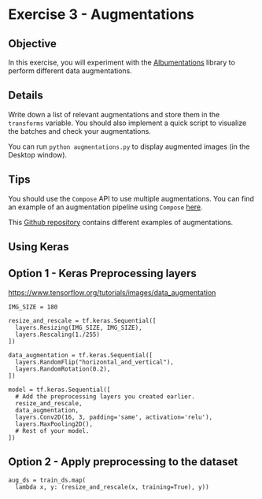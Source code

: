 # Exercise 3 - Augmentations

## Objective

In this exercise, you will experiment with the [Albumentations](https://albumentations.ai/docs/) library
to perform different data augmentations. 

## Details

Write down a list of relevant augmentations and store them in the `transforms` variable. You should also
implement a quick script to visualize the batches and check your augmentations.

You can run `python augmentations.py` to display augmented images (in the Desktop window).

## Tips

You should use the `Compose` API to use multiple augmentations. You can find an example of an augmentation
pipeline using `Compose` [here](https://albumentations.ai/docs/examples/example/#define-an-augmentation-pipeline-using-compose-pass-the-image-to-it-and-receive-the-augmented-image).

This [Github repository](https://github.com/albumentations-team/albumentations_examples)
contains different examples of augmentations.

## Using Keras
## Option 1 - Keras Preprocessing layers
https://www.tensorflow.org/tutorials/images/data_augmentation
```
IMG_SIZE = 180

resize_and_rescale = tf.keras.Sequential([
  layers.Resizing(IMG_SIZE, IMG_SIZE),
  layers.Rescaling(1./255)
])

data_augmentation = tf.keras.Sequential([
  layers.RandomFlip("horizontal_and_vertical"),
  layers.RandomRotation(0.2),
])

model = tf.keras.Sequential([
  # Add the preprocessing layers you created earlier.
  resize_and_rescale,
  data_augmentation,
  layers.Conv2D(16, 3, padding='same', activation='relu'),
  layers.MaxPooling2D(),
  # Rest of your model.
])
```
## Option 2 - Apply preprocessing to the dataset
```
aug_ds = train_ds.map(
  lambda x, y: (resize_and_rescale(x, training=True), y))
```
